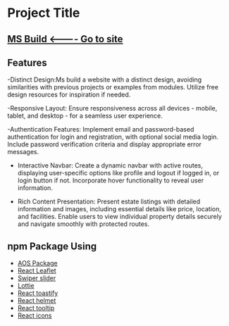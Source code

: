 # Project Title

## [MS Build <---- Go to site](https://ms-build-1ae32.web.app/)

## Features

 -Distinct Design:Ms build a website with a distinct design, avoiding similarities with previous projects or examples from modules. Utilize free design resources for inspiration if needed.

 -Responsive Layout: Ensure responsiveness across all devices - mobile, tablet, and desktop - for a seamless user experience.

 -Authentication Features: Implement email and password-based authentication for login and registration, with optional social media login. Include password verification criteria and display appropriate error messages.

 - Interactive Navbar: Create a dynamic navbar with active routes, displaying user-specific options like profile and logout if logged in, or login button if not. Incorporate hover functionality to reveal user information.

 - Rich Content Presentation: Present estate listings with detailed information and images, including essential details like price, location, and facilities. Enable users to view individual property details securely and navigate smoothly with protected routes.

## npm Package Using

- [AOS Package](https://www.npmjs.com/package/aos)
- [React Leaflet](https://react-leaflet.js.org/)
- [Swiper slider](https://swiperjs.com/)
- [Lottie](https://www.npmjs.com/package/lottie-react)
- [React toastify](https://www.npmjs.com/package/react-toastify)
- [React helmet](https://www.npmjs.com/package/react-helmet-async)
- [React tooltip](https://www.npmjs.com/package/react-tooltip)
- [React icons](https://react-icons.github.io/react-icons/)
